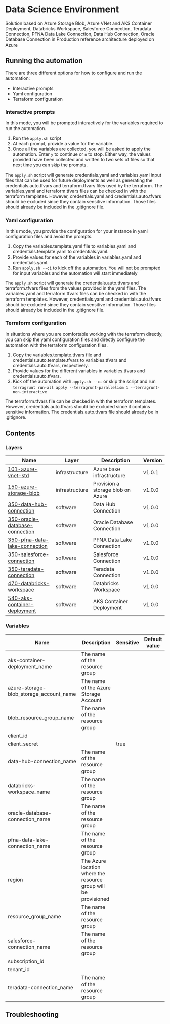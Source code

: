 # Data Science Environment

Solution based on Azure Storage Blob, Azure VNet and AKS Container Deployment, Databricks Workspace, Salesforce Connection, Teradata Connection, PFNA Data Lake Connection, Data Hub Connection, Oracle Database Connection in Production reference architecture deployed on Azure

## Running the automation

There are three different options for how to configure and run the automation:

- Interactive prompts
- Yaml configuration
- Terraform configuration

### Interactive prompts

In this mode, you will be prompted interactively for the variables required to run the automation.

1. Run the `apply.sh` script
2. At each prompt, provide a value for the variable.
3. Once all the variables are collected, you will be asked to apply the automation. Enter `y` to continue or `n` to stop. Either way, the values provided have been collected and written to two sets of files so that next time you can skip the prompts.

The `apply.sh` script will generate credentials.yaml and variables.yaml input files that can be used
for future deployments as well as generating the credentials.auto.tfvars and terraform.tfvars files
used by the terraform. The variables.yaml and terraform.tfvars files can be checked in with the terraform
templates. However, credentials.yaml and credentials.auto.tfvars should be excluded since they contain
sensitive information. Those files should already be included in the .gitignore file.

### Yaml configuration

In this mode, you provide the configuration for your instance in yaml configuration files and avoid
the prompts.

1. Copy the variables.template.yaml file to variables.yaml and credentials.template.yaml to credentials.yaml.
2. Provide values for each of the variables in variables.yaml and credentials.yaml.
3. Run `apply.sh --ci` to kick off the automation. You will not be prompted for input variables and the automation will start immediately

The `apply.sh` script will generate the credentials.auto.tfvars and terraform.tfvars files from the
values provided in the yaml files. The variables.yaml and terraform.tfvars files can be checked in with the terraform
templates. However, credentials.yaml and credentials.auto.tfvars should be excluded since they contain
sensitive information. Those files should already be included in the .gitignore file.

### Terraform configuration

In situations where you are comfortable working with the terraform directly, you can skip the yaml
configuration files and directly configure the automation with the terraform configuration files.

1. Copy the variables.template.tfvars file and credentials.auto.template.tfvars to variables.tfvars and credentials.auto.tfvars, respectively.
2. Provide values for the different variables in variables.tfvars and credentials.auto.tfvars.
3. Kick off the automation with `apply.sh --ci` or skip the script and run `terragrunt run-all apply --terragrunt-parallelism 1 --terragrunt-non-interactive`

The terraform.tfvars file can be checked in with the terraform templates. However, credentials.auto.tfvars
should be excluded since it contains sensitive information. The credentials.auto.tfvars file should
already be in .gitignore.

## Contents

### Layers

| Name | Layer | Description | Version |
|------|-------|-------------|---------|
| [101-azure-vnet-std](./101-azure-vnet-std) | infrastructure | Azure base infrastructure | v1.0.1 |
| [150-azure-storage-blob](./150-azure-storage-blob) | infrastructure | Provision a storage blob on Azure | v1.0.0 |
| [350-data-hub-connection](./350-data-hub-connection) | software | Data Hub Connection | v1.0.0 |
| [350-oracle-database-connection](./350-oracle-database-connection) | software | Oracle Database Connection | v1.0.0 |
| [350-pfna-data-lake-connection](./350-pfna-data-lake-connection) | software | PFNA Data Lake Connection | v1.0.0 |
| [350-salesforce-connection](./350-salesforce-connection) | software | Salesforce Connection | v1.0.0 |
| [350-teradata-connection](./350-teradata-connection) | software | Teradata Connection | v1.0.0 |
| [470-databricks-workspace](./470-databricks-workspace) | software | Databricks Workspace | v1.0.0 |
| [540-aks-container-deployment](./540-aks-container-deployment) | software | AKS Container Deployment | v1.0.0 |

### Variables

| Name | Description | Sensitive | Default value |
|------|-------------|-----------|---------------|
| aks-container-deployment_name | The name of the resource group |  |  |
| azure-storage-blob_storage_account_name | The name of the Azure Storage Account |  |  |
| blob_resource_group_name | The name of the resource group |  |  |
| client_id |  |  |  |
| client_secret |  | true |  |
| data-hub-connection_name | The name of the resource group |  |  |
| databricks-workspace_name | The name of the resource group |  |  |
| oracle-database-connection_name | The name of the resource group |  |  |
| pfna-data-lake-connection_name | The name of the resource group |  |  |
| region | The Azure location where the resource group will be provisioned |  |  |
| resource_group_name | The name of the resource group |  |  |
| salesforce-connection_name | The name of the resource group |  |  |
| subscription_id |  |  |  |
| tenant_id |  |  |  |
| teradata-connection_name | The name of the resource group |  |  |

## Troubleshooting

